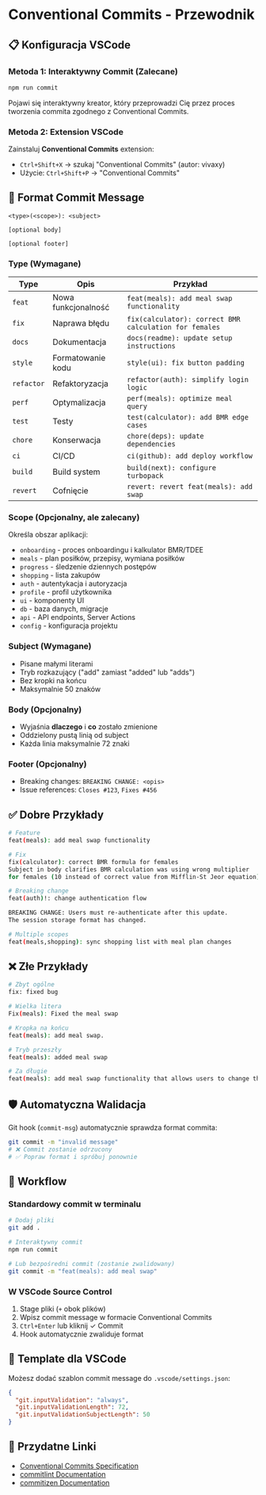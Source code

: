 # Conventional Commits - Przewodnik

## 📋 Konfiguracja VSCode

### Metoda 1: Interaktywny Commit (Zalecane)

```bash
npm run commit
```

Pojawi się interaktywny kreator, który przeprowadzi Cię przez proces tworzenia commita zgodnego z Conventional Commits.

### Metoda 2: Extension VSCode

Zainstaluj **Conventional Commits** extension:

- `Ctrl+Shift+X` → szukaj "Conventional Commits" (autor: vivaxy)
- Użycie: `Ctrl+Shift+P` → "Conventional Commits"

## 🎯 Format Commit Message

```
<type>(<scope>): <subject>

[optional body]

[optional footer]
```

### Type (Wymagane)

| Type       | Opis                | Przykład                                               |
| ---------- | ------------------- | ------------------------------------------------------ |
| `feat`     | Nowa funkcjonalność | `feat(meals): add meal swap functionality`             |
| `fix`      | Naprawa błędu       | `fix(calculator): correct BMR calculation for females` |
| `docs`     | Dokumentacja        | `docs(readme): update setup instructions`              |
| `style`    | Formatowanie kodu   | `style(ui): fix button padding`                        |
| `refactor` | Refaktoryzacja      | `refactor(auth): simplify login logic`                 |
| `perf`     | Optymalizacja       | `perf(meals): optimize meal query`                     |
| `test`     | Testy               | `test(calculator): add BMR edge cases`                 |
| `chore`    | Konserwacja         | `chore(deps): update dependencies`                     |
| `ci`       | CI/CD               | `ci(github): add deploy workflow`                      |
| `build`    | Build system        | `build(next): configure turbopack`                     |
| `revert`   | Cofnięcie           | `revert: revert feat(meals): add swap`                 |

### Scope (Opcjonalny, ale zalecany)

Określa obszar aplikacji:

- `onboarding` - proces onboardingu i kalkulator BMR/TDEE
- `meals` - plan posiłków, przepisy, wymiana posiłków
- `progress` - śledzenie dziennych postępów
- `shopping` - lista zakupów
- `auth` - autentykacja i autoryzacja
- `profile` - profil użytkownika
- `ui` - komponenty UI
- `db` - baza danych, migracje
- `api` - API endpoints, Server Actions
- `config` - konfiguracja projektu

### Subject (Wymagane)

- Pisane małymi literami
- Tryb rozkazujący ("add" zamiast "added" lub "adds")
- Bez kropki na końcu
- Maksymalnie 50 znaków

### Body (Opcjonalny)

- Wyjaśnia **dlaczego** i **co** zostało zmienione
- Oddzielony pustą linią od subject
- Każda linia maksymalnie 72 znaki

### Footer (Opcjonalny)

- Breaking changes: `BREAKING CHANGE: <opis>`
- Issue references: `Closes #123`, `Fixes #456`

## ✅ Dobre Przykłady

```bash
# Feature
feat(meals): add meal swap functionality

# Fix
fix(calculator): correct BMR formula for females
Subject in body clarifies BMR calculation was using wrong multiplier
for females (10 instead of correct value from Mifflin-St Jeor equation)

# Breaking change
feat(auth)!: change authentication flow

BREAKING CHANGE: Users must re-authenticate after this update.
The session storage format has changed.

# Multiple scopes
feat(meals,shopping): sync shopping list with meal plan changes
```

## ❌ Złe Przykłady

```bash
# Zbyt ogólne
fix: fixed bug

# Wielka litera
Fix(meals): Fixed the meal swap

# Kropka na końcu
feat(meals): add meal swap.

# Tryb przeszły
feat(meals): added meal swap

# Za długie
feat(meals): add meal swap functionality that allows users to change their meals in the weekly plan
```

## 🛡️ Automatyczna Walidacja

Git hook (`commit-msg`) automatycznie sprawdza format commita:

```bash
git commit -m "invalid message"
# ❌ Commit zostanie odrzucony
# ✅ Popraw format i spróbuj ponownie
```

## 🚀 Workflow

### Standardowy commit w terminalu

```bash
# Dodaj pliki
git add .

# Interaktywny commit
npm run commit

# Lub bezpośredni commit (zostanie zwalidowany)
git commit -m "feat(meals): add meal swap"
```

### W VSCode Source Control

1. Stage pliki (`+` obok plików)
2. Wpisz commit message w formacie Conventional Commits
3. `Ctrl+Enter` lub kliknij ✓ Commit
4. Hook automatycznie zwaliduje format

## 📝 Template dla VSCode

Możesz dodać szablon commit message do `.vscode/settings.json`:

```json
{
  "git.inputValidation": "always",
  "git.inputValidationLength": 72,
  "git.inputValidationSubjectLength": 50
}
```

## 🔗 Przydatne Linki

- [Conventional Commits Specification](https://www.conventionalcommits.org/)
- [commitlint Documentation](https://commitlint.js.org/)
- [commitizen Documentation](https://commitizen-tools.github.io/commitizen/)
